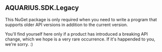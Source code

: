 ﻿## AQUARIUS.SDK.Legacy

This NuGet package is only required when you need to write a program that supports older API versions in addition to the current version.

You'll find yourself here only if a product has introduced a breaking API change, which we hope is a very rare occurrence. If it's happended to you, we're sorry. :)
